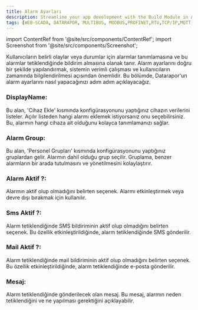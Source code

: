 ```yaml
---
title: Alarm Ayarları
description: Streamline your app development with the Build Module in Appcircle, offering automated builds for iOS and Android platforms.
tags: [WEB-SCADA, DATARAPOR, MULTIBUS, MODBUS,PROFINET,RTU,TCP/IP,MQTT,BACNET,SCADA,VERI TOPLAMA]
---
```


import ContentRef from '@site/src/components/ContentRef';
import Screenshot from '@site/src/components/Screenshot';

 

Kullanıcıların belirli olaylar veya durumlar için alarmlar tanımlamasına ve bu alarmlar tetiklendiğinde bildirim almasına olanak tanır. Alarm ayarlarını doğru bir şekilde yapılandırmak, sistemin verimli çalışması ve kullanıcıların zamanında bilgilendirilmesi açısından önemlidir. Bu bölümde, Datarapor'un alarm ayarlarını nasıl yapacağınızı adım adım açıklayacağız.


 <Screenshot url='/img/alarm1.png' />

 
### DisplayName:

Bu alan, 'Cihaz Ekle' kısmında konfigürasyonunu yaptığınız cihazın verilerini listeler. Açılır listeden hangi alarmı eklemek istiyorsanız onu seçebilirsiniz. Bu, alarmın hangi cihaza ait olduğunu kolayca tanımlamanızı sağlar.

### Alarm Group:

Bu alan, 'Personel Grupları' kısmında konfigürasyonunu yaptığınız gruplardan gelir. Alarmın dahil olduğu grup seçilir. Gruplama, benzer alarmların bir arada tutulmasını ve yönetilmesini kolaylaştırır.

### Alarm Aktif ?:

Alarmın aktif olup olmadığını belirten seçenek. Alarmı etkinleştirmek veya devre dışı bırakmak için kullanılır.

### Sms Aktif ?:

Alarm tetiklendiğinde SMS bildiriminin aktif olup olmadığını belirten seçenek. Bu özellik etkinleştirildiğinde, alarm tetiklendiğinde SMS gönderilir.

### Mail Aktif ?:

Alarm tetiklendiğinde mail bildiriminin aktif olup olmadığını belirten seçenek. Bu özellik etkinleştirildiğinde, alarm tetiklendiğinde e-posta gönderilir.

### Mesaj:

Alarm tetiklendiğinde gönderilecek olan mesaj. Bu mesaj, alarmın neden tetiklendiğini ve ne yapılması gerektiğini açıklayabilir.